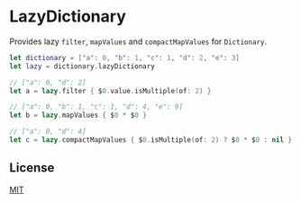 # LazyDictionary

Provides lazy `filter`, `mapValues` and `compactMapValues` for `Dictionary`.

```swift
let dictionary = ["a": 0, "b": 1, "c": 1, "d": 2, "e": 3]
let lazy = dictionary.lazyDictionary

// ["a": 0, "d": 2]
let a = lazy.filter { $0.value.isMultiple(of: 2) }

// ["a": 0, "b": 1, "c": 1, "d": 4, "e": 9]
let b = lazy.mapValues { $0 * $0 }

// ["a": 0, "d": 4]
let c = lazy.compactMapValues { $0.isMultiple(of: 2) ? $0 * $0 : nil }
```

## License

[MIT](LICENSE)
